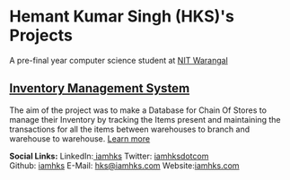 # Hemant Kumar Singh (HKS)'s Projects
A pre-final year computer science student at [NIT Warangal](https://www.nitw.ac.in/)

## [Inventory Management System](https://iamhks.com/Inventory-Management-System)
The aim of the project was to make a Database for Chain Of Stores to manage their Inventory by tracking the Items present and maintaining the transactions for all the items between warehouses to branch and warehouse to warehouse. [Learn more](https://iamhks.com/Inventory-Management-System)


<b>Social Links:</b> 
        LinkedIn:<a href="https://www.linkedin.com/in/iamhks"> iamhks</a> Twitter: <a href="https://twitter.com/iamhksdotcom">iamhksdotcom</a>  
        Github: <a href="https://github.com/iamhks">iamhks</a>
        E-Mail: <a href="mailto:hks@iamhks.com">hks@iamhks.com</a>
        Website:<a href="https://iamhks.com">iamhks.com</a>
